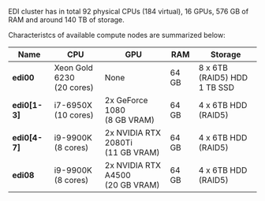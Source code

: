 EDI cluster has in total 92 physical CPUs (184 virtual), 16 GPUs, 576 GB of RAM and around 140 TB of storage.

Characteristcs of available compute nodes are summarized below:

| Name | CPU  | GPU  | RAM | Storage |
|---|---|---|---|---|
| **edi00** | Xeon Gold 6230 <br />(20 cores)  | None | 64 GB  | 8 x 6TB (RAID5) HDD<br /> 1 TB SSD|
| **edi0[1-3]** | i7-6950X<br />  (10 cores) | 2x GeForce 1080<br />  (8 GB VRAM) | 64 GB | 4 x 6TB HDD (RAID5)  |
| **edi0[4-7]**  | i9-9900K<br />  (8 cores) | 2x NVIDIA RTX 2080Ti<br />  (11 GB VRAM) | 64 GB  | 4 x 6TB HDD (RAID5)  |
| **edi08**  | i9-9900K<br />  (8 cores) | 2x NVIDIA RTX A4500 <br />  (20 GB VRAM) | 64 GB  | 4 x 6TB HDD (RAID5)  |

